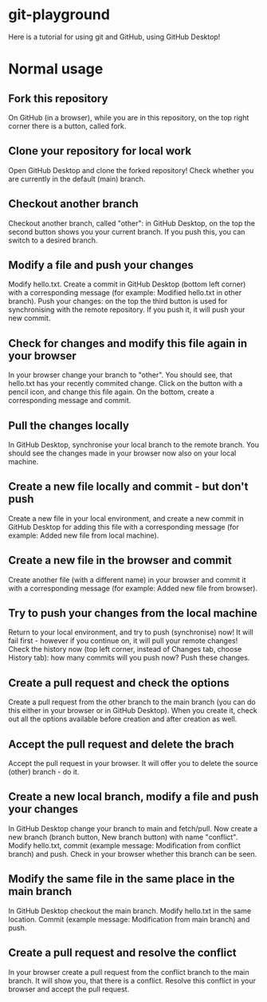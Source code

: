 # git-playground
Here is a tutorial for using git and GitHub, using GitHub Desktop!

# Normal usage

## Fork this repository

On GitHub (in a browser), while you are in this repository, on the top right corner there is a button, called fork.

## Clone your repository for local work

Open GitHub Desktop and clone the forked repository! Check whether you are currently in the default (main) branch.

## Checkout another branch

Checkout another branch, called "other": in GitHub Desktop, on the top the second button shows you your current branch. If you push this, you can switch to a desired branch.

## Modify a file and push your changes

Modify hello.txt. Create a commit in GitHub Desktop (bottom left corner) with a corresponding message (for example: Modified hello.txt in other branch). Push your changes: on the top the third button is used for synchronising with the remote repository. If you push it, it will push your new commit.

## Check for changes and modify this file again in your browser

In your browser change your branch to "other". You should see, that hello.txt has your recently commited change. Click on the button with a pencil icon, and change this file again. On the bottom, create a corresponding message and commit.

## Pull the changes locally

In GitHub Desktop, synchronise your local branch to the remote branch. You should see the changes made in your browser now also on your local machine.

## Create a new file locally and commit - but don't push

Create a new file in your local environment, and create a new commit in GitHub Desktop for adding this file with a corresponding message (for example: Added new file from local machine).

## Create a new file in the browser and commit

Create another file (with a different name) in your browser and commit it with a corresponding message (for example: Added new file from browser).

## Try to push your changes from the local machine

Return to your local environment, and try to push (synchronise) now! It will fail first - however if you continue on, it will pull your remote changes! Check the history now (top left corner, instead of Changes tab, choose History tab): how many commits will you push now? Push these changes.

## Create a pull request and check the options

Create a pull request from the other branch to the main branch (you can do this either in your browser or in GitHub Desktop). When you create it, check out all the options available before creation and after creation as well.

## Accept the pull request and delete the brach

Accept the pull request in your browser. It will offer you to delete the source (other) branch - do it.

## Create a new local branch, modify a file and push your changes

In GitHub Desktop change your branch to main and fetch/pull. Now create a new branch (branch button, New branch button) with name "conflict". Modify hello.txt, commit (example message: Modification from conflict branch) and push. Check in your browser whether this branch can be seen.

## Modify the same file in the same place in the main branch

In GitHub Desktop checkout the main branch. Modify hello.txt in the same location. Commit (example message: Modification from main branch) and push.

## Create a pull request and resolve the conflict

In your browser create a pull request from the conflict branch to the main branch. It will show you, that there is a conflict. Resolve this conflict in your browser and accept the pull request.
